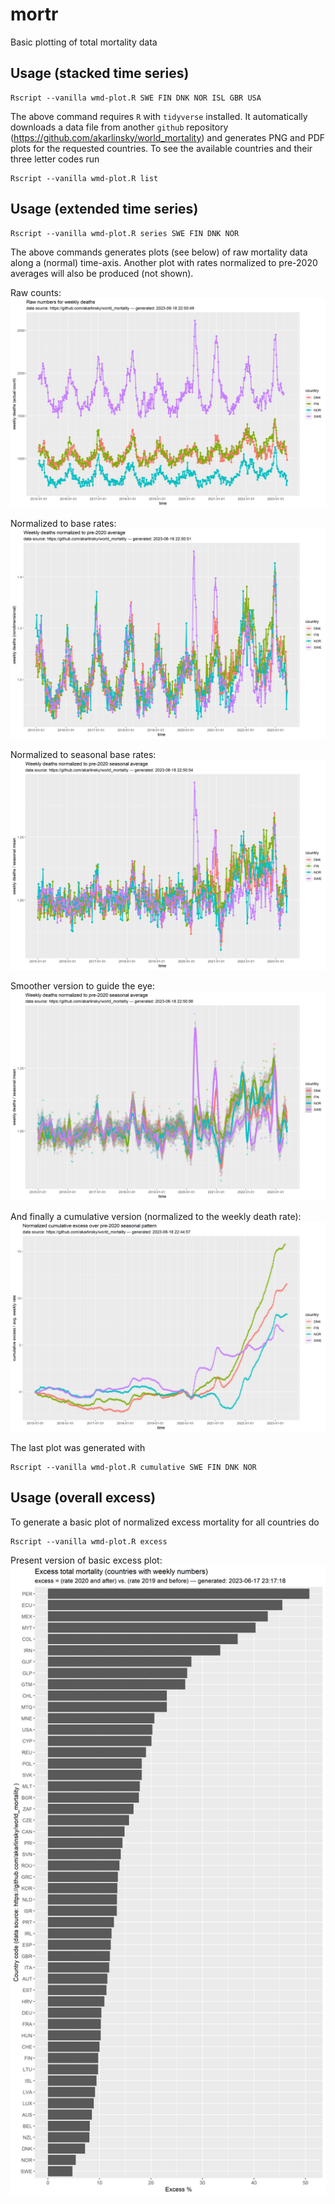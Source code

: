 # mortr
Basic plotting of total mortality data

## Usage (stacked time series)
```
Rscript --vanilla wmd-plot.R SWE FIN DNK NOR ISL GBR USA
```

The above command requires `R` with `tidyverse` installed. It automatically downloads a data file from another `github` repository (https://github.com/akarlinsky/world_mortality) and generates PNG and PDF plots for the requested countries. To see the available countries and their three letter codes run
```
Rscript --vanilla wmd-plot.R list
```

## Usage (extended time series)
```
Rscript --vanilla wmd-plot.R series SWE FIN DNK NOR 
```

The above commands generates plots (see below) of raw mortality data along a (normal) time-axis. Another plot with rates normalized to pre-2020 averages will also be produced (not shown).

Raw counts:
![scandinavia-series-raw](raw-series-combined.png)

Normalized to base rates:
![scandinavia-series-hat](normalized-series-combined.png)

Normalized to seasonal base rates:
![scandinavia-series-deseasoned](week-normalized-series-combined.png)

Smoother version to guide the eye:
![scandinavia-series-deseasoned-smoothed](week-normalized-series-combined-loess.png)

And finally a cumulative version (normalized to the weekly death rate):
![scandinavia-series-deseasoned-smoothed](cumulative-normalized-series-combined.png)

The last plot was generated with
```
Rscript --vanilla wmd-plot.R cumulative SWE FIN DNK NOR 
```

## Usage (overall excess)
To generate a basic plot of normalized excess mortality for all countries do
```
Rscript --vanilla wmd-plot.R excess
```

Present version of basic excess plot:
![excess-summary](excess-summary.png) 
